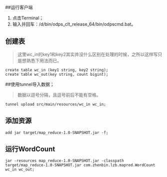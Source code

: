 ##运行客户端
1. 点击Terminal；
2. 输入并回车：/d/bin/odps_clt_release_64/bin/odpscmd.bat。

## 创建表
>这里wc_in的key1和key2其实并没什么区别在处理的时候，之所以这样写只是想熟悉下用法而已。

    create table wc_in (key1 string, key2 string);
    create table wc_out(key string, count bigint);

##使用tunnel导入数据；
>数据以逗号分隔，且逗号前后不能有空格。

    tunnel upload src/main/resources/wc_in wc_in;

## 添加资源
    add jar target/map_reduce-1.0-SNAPSHOT.jar -f;

## 运行WordCount
    jar -resources map_reduce-1.0-SNAPSHOT.jar -classpath target/map_reduce-1.0-SNAPSHOT.jar com.zhenbin.lzb.mapred.WordCount wc_in wc_out;

    


